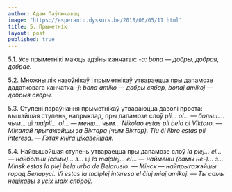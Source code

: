 ```yaml
---
author: Адам Паўлюкавец
image: "https://esperanto.dyskurs.be/2018/06/05/11.html"
title: 5. Прыметнік
layout: post
published: true
---
```



5.1. Усе прыметнікі маюць адзіны канчатак: *-a: bona* —
*добры, добрая, добрае.*

5.2. Множны лік назоўнікаў і прыметнікаў утвараецца пры дапамозе
дадатковага канчатка *-j*: *bona amiko* — *добры сябар,
bonaj amikoj* — *добрыя сябры.*

5.3. Ступені параўнання прыметнікаў утвараюцца даволі проста: вышэйшая
ступень, напрыклад, пры дапамозе слоў *pli... ol*... —
*больш.... чым...* ці *malpli... ol*... —
*менш... чым... Nikolao estas pli bela ol Viktoro*. — *Мікалай
прыгажэйшы за Віктара (чым Віктар). Tiu ĉi libro estas pli
interesa*. — *Гэтая кніга цікавейшая.*

5.4. Найвышэйшая ступень утвараецца пры дапамозе слоў *la plej...
el... —* *найбольш (самы)... з...* ці *la malplej...
el*... — *найменш (самы не-)... з... Minsk estas la plej
bela urbo de Belarusio*. — *Мінск* — *найпрыгажэйшы горад Беларусі. Vi
estas la malplej interesa el ĉiuj miaj amikoj*. — *Ты самы нецікавы з
усіх маіх сяброў.*
